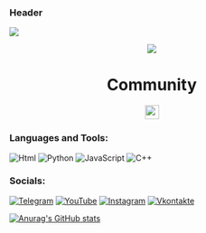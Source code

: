 ### Header
<a align=center href="https://discord.gg/catcha"><img src="https://readme-typing-svg.herokuapp.com?font=Courrier&size=25&duration=2500&pause=1000&color=000000&background=FFFFFFFF&height=40&lines=discord.gg%2Fcatcha;twitch.tv%2Fcatcha80;Youtube%3A+catcha80;Star+my+content+%3C3"/></a>

<p align=center><img src="https://img.shields.io/discord/951183240180412516.svg?label=Discord&logo=Discord&colorB=7289da&style=for-the-badge" style="max-width: 100%;"></p>
<h1 align=center><b>Community</b></h1>
<div align=center>
<a href="https://discord.gg/jZZWHKDHam"><img src="https://img.shields.io/badge/discord-blue.svg?&style=for-the-badge&logo=discord&logoColor=white" height=25></a>
</div>
  
### Languages and Tools:
![Html](https://img.shields.io/badge/-html-090909?style=for-the-badge&logo=html&logoColor=47C5FB)
![Python](https://img.shields.io/badge/-Python-090909?style=for-the-badge&logo=python&logoColor=097CDB)
![JavaScript](https://img.shields.io/badge/-JavaScript-090909?style=for-the-badge&logo=JavaScript&logoColor=E9D54D)
![C++](https://img.shields.io/badge/-C++-090909?style=for-the-badge&logo=C%2b%2b&logoColor=6296CC)

### Socials:
[![Telegram](https://img.shields.io/badge/-Telegram-090909?style=for-the-badge&logo=telegram&logoColor=27A0D9)](https://t.me/x21software)
[![YouTube](https://img.shields.io/badge/-YouTube-090909?style=for-the-badge&logo=YouTube&logoColor=FF0000)](https://www.youtube.com/channel/UCIzG8amXsppsYx6UwCiOTKg)
[![Instagram](https://img.shields.io/badge/-Instagram-090909?style=for-the-badge&logo=instagram&logoColor=B4068E)](https://www.instagram.com/myr_kuch21)
[![Vkontakte](https://img.shields.io/badge/-Vkontakte-090909?style=for-the-badge&logo=Vk&logoColor=4F7DB3)](https://vk.com/myrchuk21)

[![Anurag's GitHub stats](https://github-readme-stats.vercel.app/api?username=Myrchuk21)](https://github.com/anuraghazra/github-readme-stats)
